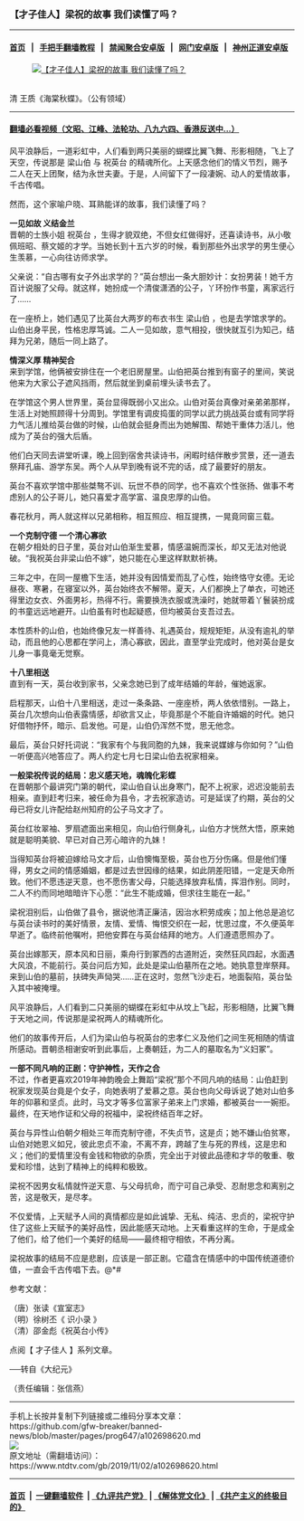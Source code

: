 ### 【才子佳人】梁祝的故事 我们读懂了吗？
------------------------

#### [首页](https://github.com/gfw-breaker/banned-news/blob/master/README.md) &nbsp;&nbsp;|&nbsp;&nbsp; [手把手翻墙教程](https://github.com/gfw-breaker/guides/wiki) &nbsp;&nbsp;|&nbsp;&nbsp; [禁闻聚合安卓版](https://github.com/gfw-breaker/bn-android) &nbsp;&nbsp;|&nbsp;&nbsp; [网门安卓版](https://github.com/oGate2/oGate) &nbsp;&nbsp;|&nbsp;&nbsp; [神州正道安卓版](https://github.com/SzzdOgate/update) 



<div><div class="featured_image">
 <a href="https://i.ntdtv.com/assets/uploads/2019/11/2019-11-02_121825.jpg" target="_blank">
  <figure>
   <img alt="【才子佳人】梁祝的故事 我们读懂了吗？" src="https://i.ntdtv.com/assets/uploads/2019/11/2019-11-02_121825-800x450.jpg"/>
  </figure><br/>
 </a>
 <span class="caption">
  清 王质《海棠秋蝶》。（公有领域）
 </span>
</div>
</div><hr/>

#### [翻墙必看视频（文昭、江峰、法轮功、八九六四、香港反送中...）](https://github.com/gfw-breaker/banned-news/blob/master/pages/links.md)

<div><div class="post_content" itemprop="articleBody">
 <p>
  风平浪静后，一道彩虹中，人们看到两只美丽的蝴蝶比翼飞舞、形影相随，飞上了天空，传说那是
  <ok href="https://www.ntdtv.com/gb/梁山伯.htm">
   梁山伯
  </ok>
  与
  <ok href="https://www.ntdtv.com/gb/祝英台.htm">
   祝英台
  </ok>
  的精魂所化。上天感念他们的情义节烈，赐予二人在天上团聚，结为永世夫妻。于是，人间留下了一段凄婉、动人的爱情故事，千古传唱。
 </p>
 <p>
  然而，这个家喻户晓、耳熟能详的故事，我们读懂了吗？
 </p>
 <p>
  <strong>
   一见如故 义结金兰
  </strong>
  <br/>
  晋朝的士族小姐
  <ok href="https://www.ntdtv.com/gb/祝英台.htm">
   祝英台
  </ok>
  ，生得才貌双绝，不但女红做得好，还喜读诗书，从小敬佩班昭、蔡文姬的才学。当她长到十五六岁的时候，看到那些外出求学的男生便心生羡慕，一心向往访师求学。
 </p>
 <p>
  父亲说：“自古哪有女子外出求学的？”英台想出一条大胆妙计：女扮男装！她千方百计说服了父母。就这样，她扮成一个清俊潇洒的公子，丫环扮作书童，离家远行了……
 </p>
 <p>
  在一座桥上，她们遇见了比英台大两岁的布衣书生
  <ok href="https://www.ntdtv.com/gb/梁山伯.htm">
   梁山伯
  </ok>
  ，也是去学馆求学的。山伯出身平民，性格忠厚笃诚。二人一见如故，意气相投，很快就互引为知己，结拜为兄弟，随后一同上路了。
 </p>
 <p>
  <strong>
   情深义厚 精神契合
  </strong>
  <br/>
  来到学馆，他俩被安排住在一个老旧房屋里。山伯把英台推到有窗子的里间，笑说他来为大家公子遮风挡雨，然后就坐到桌前埋头读书去了。
 </p>
 <p>
  在学馆这个男人世界里，英台显得既弱小又出众。山伯对英台真像对亲弟弟那样，生活上对她照顾得十分周到。学馆里有调皮捣蛋的同学以武力挑战英台或有同学将力气活儿推给英台做的时候，山伯就会挺身而出为她解围、帮她干重体力活儿，他成为了英台的强大后盾。
 </p>
 <p>
  他们白天同去讲堂听课，晚上回到宿舍共读诗书，闲暇时结伴散步赏景，还一道去祭拜孔庙、游学东吴。两个人从早到晚有说不完的话，成了最要好的朋友。
 </p>
 <p>
  英台不喜欢学馆中那些桀骜不训、玩世不恭的同学，也不喜欢个性张扬、做事不考虑别人的公子哥儿，她只喜爱才高学富、温良忠厚的山伯。
 </p>
 <p>
  春花秋月，两人就这样以兄弟相称，相互照应、相互提携，一晃竟同窗三载。
 </p>
 <p>
  <strong>
   一个克制守德 一个清心寡欲
  </strong>
  <br/>
  在朝夕相处的日子里，英台对山伯渐生爱慕，情感温婉而深长，却又无法对他说破。“我祝英台非梁山伯不嫁”，她只能在心里这样默默祈祷。
 </p>
 <p>
  三年之中，在同一屋檐下生活，她并没有因情爱而乱了心性，始终恪守女德。无论昼夜、寒暑，在寝室以外，英台始终衣不解带。夏天，人们都换上了单衣，可她还得里边女衣、外面男衫，热得不行。需要换洗衣服或洗澡时，她就带着丫鬟装扮成的书童远远地避开。山伯虽有时也起疑惑，但均被英台支吾过去。
 </p>
 <p>
  本性质朴的山伯，也始终像兄友一样善待、礼遇英台，规规矩矩，从没有逾礼的举动，而且他的心思都在学问上，清心寡欲，因此，直至学业完成时，他对英台是女儿身一事竟毫无觉察。
 </p>
 <p>
  <strong>
   十八里相送
  </strong>
  <br/>
  直到有一天，英台收到家书，父亲念她已到了成年结婚的年龄，催她返家。
 </p>
 <p>
  启程那天，山伯十八里相送，走过一条条路、一座座桥，两人依依惜别。一路上，英台几次想向山伯表露情感，却欲言又止，毕竟那是个不能自许婚姻的时代。她只好借物抒怀，暗示、启发他。可是，山伯仍浑然不觉，思无他念。
 </p>
 <p>
  最后，英台只好托词说：“我家有个与我同胞的九妹，我来说媒嫁与你如何？”山伯一听便高兴地答应了。两人约定七月七日梁山伯去祝家相亲。
 </p>
 <p>
  <strong>
   一般梁祝传说的结局：忠义感天地，魂魄化彩蝶
  </strong>
  <br/>
  在晋朝那个最讲究门第的朝代，梁山伯自认出身寒门，配不上祝家，迟迟没能前去相亲。直到赶考归来，被任命为县令，才去祝家造访。可是延误了约期，英台的父母已将女儿许配给赵州知府的公子马文才了。
 </p>
 <p>
  英台红妆翠袖、罗扇遮面出来相见，向山伯行侧身礼，山伯方才恍然大悟，原来她就是聪明美貌、早已对自己芳心暗许的九妹！
 </p>
 <p>
  当得知英台将被迫嫁给马文才后，山伯懊悔至极，英台也万分伤痛。但是他们懂得，男女之间的情感婚姻，都是过去世因缘的结果，如此阴差阳错，一定是天命所致。他们不愿违逆天意，也不愿伤害父母，只能选择放弃私情，挥泪作别。同时，二人不约而同地暗暗许下心愿：“此生不能成婚，但求往生能在一起。”
 </p>
 <p>
  梁祝泪别后，山伯做了县令，据说他清正廉洁，因治水积劳成疾；加上他总是追忆与英台读书时的美好情景，友情、爱情、悔恨交织在一起，忧思过度，不久便英年早逝了。临终前他嘱咐，把他安葬在与英台结拜的地方。人们遵遗愿照办了。
 </p>
 <p>
  英台出嫁那天，原本风和日丽，乘舟行到冢西的古道附近，突然狂风四起，水面遇大风浪，不能前行。英台问后方知，此处是梁山伯墓所在之地。她执意登岸祭拜。来到山伯的墓前，扶碑失声恸哭……正在这时，忽然飞沙走石，地面裂陷，英台坠入其中被掩埋。
 </p>
 <p>
  风平浪静后，人们看到二只美丽的蝴蝶在彩虹中从坟上飞起，形影相随，比翼飞舞于天地之间，传说那是梁祝两人的精魂所化。
 </p>
 <p>
  他们的故事传开后，人们为梁山伯与祝英台的忠孝仁义及他们之间生死相随的情谊所感动。晋朝丞相谢安听到此事后，上奏朝廷，为二人的墓取名为“义妇冢”。
 </p>
 <p>
  <strong>
   一部不同凡响的正剧：守护神性，天作之合
  </strong>
  <br/>
  不过，作者更喜欢2019年神韵晚会上舞蹈“梁祝”那个不同凡响的结局：山伯赶到祝家发现英台竟是个女子，向她表明了爱慕之意。英台也向父母诉说了她对山伯多年的仰慕和坚贞。此时，马文才等多位富家子弟来上门求婚，都被英台一一婉拒。最终，在天地作证和父母的祝福中，梁祝终结百年之好。
 </p>
 <p>
  英台与异性山伯朝夕相处三年而克制守德，不失贞节，这是贞；她不嫌山伯贫寒，山伯对她恩义如兄，彼此忠贞不渝，不离不弃，跨越了生与死的界线，这是忠和义；他们的爱情里没有金钱和物欲的杂质，完全出于对彼此品德和才华的敬重、敬爱和珍惜，达到了精神上的纯粹和极致。
 </p>
 <p>
  梁祝不因男女私情就忤逆天意、与父母抗命，而宁可自己承受、忍耐思念和离别之苦，这是敬天，是尽孝。
 </p>
 <p>
  不仅爱情，上天赋予人间的真情都应是如此诚挚、无私、纯洁、忠贞的，梁祝守护住了这些上天赋予的美好品性，因此能感天动地。上天看重这样的生命，于是成全了他们，给了他们一个美好的结局——最终相守相依，不再分离。
 </p>
 <p>
  梁祝故事的结局不应是悲剧，应该是一部正剧。它蕴含在情感中的中国传统道德价值，一直会千古传唱下去。@*#
 </p>
 <p>
  参考文献：
 </p>
 <p>
  （唐）张读《宣室志》
  <br/>
  （明）徐树丕《 识小录 》
  <br/>
  （清）邵金彪《祝英台小传》
 </p>
 <p>
  点阅【
  <ok href="https://www.ntdtv.com/gb/才子佳人.htm">
   才子佳人
  </ok>
  】系列文章。
 </p>
 <p>
  ──转自《大纪元》
 </p>
 <p>
  （责任编辑：张信燕）
 </p>
 <div class="single_ad">
 </div>
</div>
</div>
<hr/>
手机上长按并复制下列链接或二维码分享本文章：<br/>
https://github.com/gfw-breaker/banned-news/blob/master/pages/prog647/a102698620.md <br/>
<a href='https://github.com/gfw-breaker/banned-news/blob/master/pages/prog647/a102698620.md'><img src='https://github.com/gfw-breaker/banned-news/blob/master/pages/prog647/a102698620.md.png'/></a> <br/>
原文地址（需翻墙访问）：https://www.ntdtv.com/gb/2019/11/02/a102698620.html


------------------------
#### [首页](https://github.com/gfw-breaker/banned-news/blob/master/README.md) &nbsp;|&nbsp; [一键翻墙软件](https://github.com/gfw-breaker/nogfw/blob/master/README.md) &nbsp;| [《九评共产党》](https://github.com/gfw-breaker/9ping.md/blob/master/README.md#九评之一评共产党是什么) | [《解体党文化》](https://github.com/gfw-breaker/jtdwh.md/blob/master/README.md) | [《共产主义的终极目的》](https://github.com/gfw-breaker/gczydzjmd.md/blob/master/README.md)


<img src='http://gfw-breaker.win/banned-news/pages/prog647/a102698620.md' width='0px' height='0px'/>